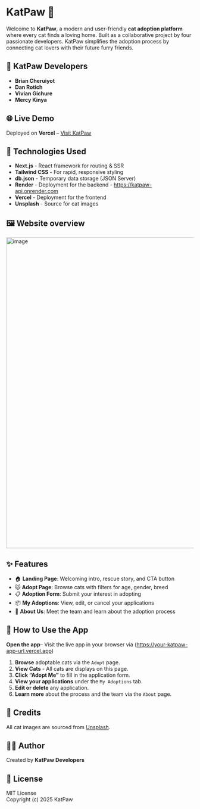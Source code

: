# KatPaw 🐾

Welcome to **KatPaw**, a modern and user-friendly **cat adoption platform** where every cat finds a loving home. Built as a collaborative project by four passionate developers.
KatPaw simplifies the adoption process by connecting cat lovers with their future furry friends.

## 👥 KatPaw Developers

* **Brian Cheruiyot**
* **Dan Rotich** 
* **Vivian Gichure**
* **Mercy Kinya** 

## 🌐 Live Demo

Deployed on **Vercel** – [Visit KatPaw](https://your-katpaw-app-url.vercel.app)

## 💠 Technologies Used

- **Next.js** - React framework for routing & SSR   
- **Tailwind CSS** - For rapid, responsive styling 
- **db.json** - Temporary data storage (JSON Server)
- **Render** - Deployment for the backend - https://katpaw-api.onrender.com
- **Vercel** - Deployment for the frontend 
- **Unsplash** - Source for cat images

## 🖼️ Website overview
<img width="1894" height="835" alt="image" src="https://github.com/user-attachments/assets/5190dfe5-f699-475e-ae37-e60d1bf67591" />


## ✨ Features

* 🏠 **Landing Page**: Welcoming intro, rescue story, and CTA button
* 🐱 **Adopt Page**: Browse cats with filters for age, gender, breed
* 📋 **Adoption Form**: Submit your interest in adopting
* 📦 **My Adoptions**: View, edit, or cancel your applications
* 👤 **About Us**: Meet the team and learn about the adoption process

## 🐾 How to Use the App
**Open the app**– Visit the live app in your browser via (https://your-katpaw-app-url.vercel.app)
1. **Browse** adoptable cats via the `Adopt` page.
2. **View Cats** - All cats are displays on this page.
3. **Click “Adopt Me”** to fill in the application form.
4. **View your applications** under the `My Adoptions` tab.
5. **Edit or delete** any application.
6. **Learn more** about the process and the team via the `About` page.


## 📸 Credits

All cat images are sourced from [Unsplash](https://unsplash.com/).

## 👨‍💻 Author
Created by **KatPaw Developers**

## 📄 License
MIT License  
Copyright (c) 2025 KatPaw
